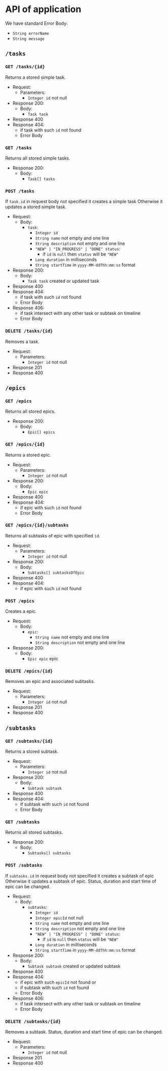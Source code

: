 # API of application

We have standard Error Body:
- `String errorName`
- `String message`

## `/tasks`

### `GET /tasks/{id}`
Returns a stored simple task.
- Request:
  - Parameters:
    - `Integer id` not null
- Response 200:
  - Body: 
    - `Task task`
- Response 400
- Response 404:
  - if task with such `id` not found
  - Error Body

### `GET /tasks`
Returns all stored simple tasks.
- Response 200:
  - Body:
    - `Task[] tasks`

### `POST /tasks`
If `task.id` in request body not specified 
    it creates a simple task
Otherwise
    it updates a stored simple task.
- Request:
  - Body:
    - `task`:
      - `Integer id`
      - `String name` not empty and one line
      - `String description` not empty and one line
      - `"NEW" | "IN_PROGRESS" | "DONE" status`:
        - if `id` is `null` then `status` will be `"NEW"`
      - `Long duration` in milliseconds
      - `String startTime` in `yyyy-MM-ddThh:mm:ss` format
- Response 200:
  - Body:
    - `Task task` created or updated task
- Response 400
- Response 404:
  - if task with such `id` not found
  - Error Body
- Response 406:
  - if task intersect with any other task or subtask on timeline
  - Error Body

### `DELETE /tasks/{id}`
Removes a task.
- Request:
    - Parameters:
        - `Integer id` not null
- Response 201
- Response 400

## `/epics`

### `GET /epics`
Returns all stored epics.
- Response 200:
    - Body:
        - `Epic[] epics`

### `GET /epics/{id}`
Returns a stored epic.
- Request:
    - Parameters:
        - `Integer id` not null
- Response 200:
    - Body:
        - `Epic epic`
- Response 400
- Response 404:
    - if epic with such `id` not found
    - Error Body

### `GET /epics/{id}/subtasks`
Returns all subtasks of epic with specified `id`.
- Request:
    - Parameters:
        - `Integer id` not null
- Response 200:
  - Body:
    - `Subtasks[] subtasksOfEpic`
- Response 400
- Response 404:
  - if epic with such `id` not found

### `POST /epics`
Creates a epic.
- Request:
    - Body:
        - `epic`:
            - `String name` not empty and one line
            - `String description` not empty and one line
- Response 200:
    - Body:
        - `Epic epic` epic

### `DELETE /epics/{id}`
Removes an epic and associated subtasks.
- Request:
    - Parameters:
        - `Integer id` not null
- Response 201
- Response 400
 
## `/subtasks`

### `GET /subtasks/{id}`
Returns a stored subtask.
- Request:
    - Parameters:
        - `Integer id` not null
- Response 200:
    - Body:
        - `Subtask subtask`
- Response 400
- Response 404:
    - if subtask with such `id` not found
    - Error Body

### `GET /subtasks`
Returns all stored subtasks.
- Response 200:
    - Body:
        - `Subtasks[] subtasks`

### `POST /subtasks`
If `subtasks.id` in request body not specified
it creates a subtask of epic
Otherwise
it updates a subtask of epic.
Status, duration and start time of epic can be changed.
- Request:
    - Body:
        - `subtasks`:
            - `Integer id`
            - `Integer epicId` not null
            - `String name` not empty and one line
            - `String description` not empty and one line
            - `"NEW" | "IN_PROGRESS" | "DONE" status`:
                - if `id` is `null` then `status` will be `"NEW"`
            - `Long duration` in milliseconds
            - `String startTime` in `yyyy-MM-ddThh:mm:ss` format
- Response 200:
    - Body:
        - `Subtask subtask` created or updated subtask
- Response 400
- Response 404:
    - if epic with such `epicId` not found or
    - if subtask with such `id` not found
    - Error Body
- Response 406:
    - if task intersect with any other task or subtask on timeline
    - Error Body

### `DELETE /subtasks/{id}`
Removes a subtask.
Status, duration and start time of epic can be changed.
- Request:
    - Parameters:
        - `Integer id` not null
- Response 201
- Response 400
